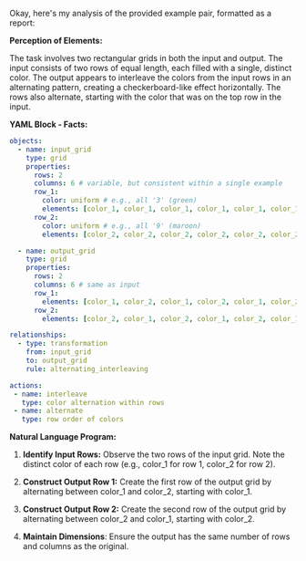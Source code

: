 Okay, here's my analysis of the provided example pair, formatted as a report:

**Perception of Elements:**

The task involves two rectangular grids in both the input and output. The input consists of two rows of equal length, each filled with a single, distinct color. The output appears to interleave the colors from the input rows in an alternating pattern, creating a checkerboard-like effect horizontally. The rows also alternate, starting with the color that was on the top row in the input.

**YAML Block - Facts:**


```yaml
objects:
  - name: input_grid
    type: grid
    properties:
      rows: 2
      columns: 6 # variable, but consistent within a single example
      row_1:
        color: uniform # e.g., all '3' (green)
        elements: [color_1, color_1, color_1, color_1, color_1, color_1]
      row_2:
        color: uniform # e.g., all '9' (maroon)
        elements: [color_2, color_2, color_2, color_2, color_2, color_2]

  - name: output_grid
    type: grid
    properties:
      rows: 2
      columns: 6 # same as input
      row_1:
        elements: [color_1, color_2, color_1, color_2, color_1, color_2]
      row_2:
        elements: [color_2, color_1, color_2, color_1, color_2, color_1]

relationships:
  - type: transformation
    from: input_grid
    to: output_grid
    rule: alternating_interleaving

actions:
 - name: interleave
   type: color alternation within rows
 - name: alternate
   type: row order of colors

```


**Natural Language Program:**

1.  **Identify Input Rows:** Observe the two rows of the input grid. Note the distinct color of each row (e.g., color_1 for row 1, color_2 for row 2).

2.  **Construct Output Row 1:** Create the first row of the output grid by alternating between color_1 and color_2, starting with color_1.

3.  **Construct Output Row 2:** Create the second row of the output grid by alternating between color_2 and color_1, starting with color_2.

4. **Maintain Dimensions**: Ensure the output has the same number of rows and columns as the original.
